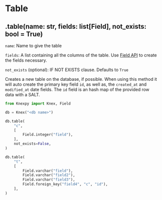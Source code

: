 # Table

## .table(name: str, fields: list[Field], not_exists: bool = True)

`name`: Name to give the table

`fields`: A list containing all the columns of the table. Use [Field API](../fields/Fields.md) to create the fields necessary.

`not_exists` (optional): IF NOT EXISTS clause. Defaults to `True`

Creates a new table on the database, if possible. When using this method it will auto create the primary key field `id`, as well as, the `created_at` and `modified_at` date fields.
The `id` field is an hash map of the provided row data with a SALT.

```python
from Knexpy import Knex, Field

db = Knex("<db name>")

db.table(
    "c",
    [
        Field.integer("field"),
    ],
    not_exists=False,
)

db.table(
    "t",
    [
        Field.varchar("field"),
        Field.varchar("field2"),
        Field.varchar("field3"),
        Field.foreign_key("field4", "c", "id"),
    ],
)
```
